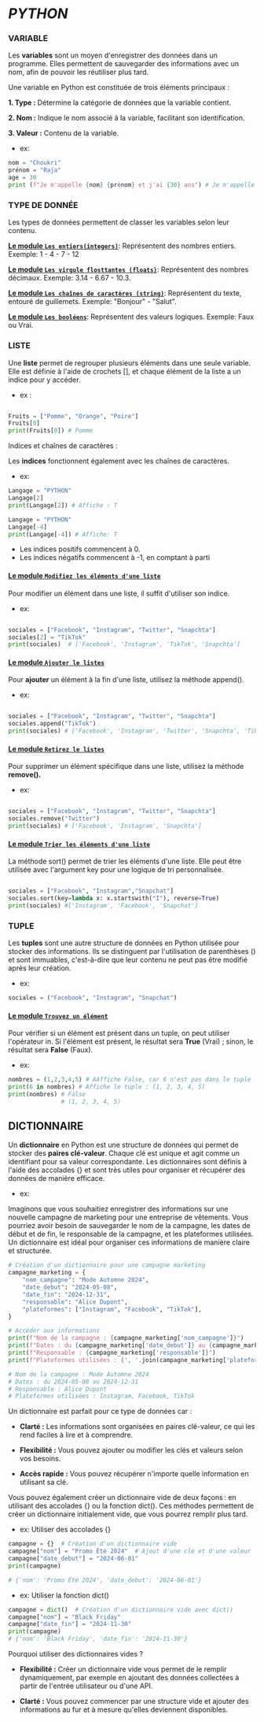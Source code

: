 
# *PYTHON*

### **VARIABLE**

Les **variables** sont un moyen d'enregistrer des données dans un programme. Elles permettent de sauvegarder des informations avec un nom, afin de pouvoir les réutiliser plus tard.

Une variable en Python est constituée de trois éléments principaux :

**1. Type :** Détermine la catégorie de données que la variable contient.

**2.  Nom :** Indique le nom associé à la variable, facilitant son identification.

**3. Valeur :** Contenu de la variable.

* ex:

```python
nom = "Choukri"
prénom = "Raja"
age = 30
print (f"Je m'appelle {nom} {prénom} et j'ai {30} ans") # Je m'appelle Choukri Raja et j'ai 30 ans.
```
### **TYPE DE DONNÉE**

Les types de données permettent de classer les variables selon leur contenu.

**<u>Le module `Les entiers(integers)`</u>**: Représentent des nombres entiers.
Exemple:  1  - 4 - 7 - 12

**<u>Le module `Les virgule flosttantes (floats)`</u>**: Représentent des nombres décimaux.
Exemple: 3.14 - 6.67 - 10.3.

**<u>Le module `Les chaînes de caractères (string)`</u>**: Représentent du texte, entouré de guillemets.
Exemple: "Bonjour" - "Salut".

**<u>Le module `Les booléens`</u>**: Représentent des valeurs logiques. 
Exemple: Faux ou Vrai.

### **LISTE**

Une **liste** permet de regrouper plusieurs éléments dans une seule variable. Elle est définie à l'aide de crochets [], et chaque élément de la liste a un indice pour y accéder.

* ex : 

```python

Fruits = ["Pomme", "Orange", "Poire"]
Fruits[0]
print(Fruits[0]) # Pomme

```

Indices et chaînes de caractères :

Les **indices** fonctionnent également avec les chaînes de caractères.

* ex:

```python
Langage = "PYTHON"
Langage[2]
print(Langage[2]) # Affiche : T
```

```python
Langage = "PYTHON"
Langage[-4]
print(Langage[-4]) # Affiche: T
```
* Les indices positifs commencent à 0.
* Les indices négatifs commencent à -1, en comptant à parti

#### **<u>Le module `Modifiez les éléments d'une liste`</u>**

Pour modifier un élément dans une liste, il suffit d'utiliser son indice.

* ex: 

```python

sociales = ["Facebook", "Instagram", "Twitter", "Snapchta"]
sociales[2] = "TikTok"
print(sociales)  # ['Facebook', 'Instagram', 'TikTok', 'Snapchta']

```

#### **<u>Le module `Ajouter le listes`</u>**

Pour **ajouter** un élément à la fin d'une liste, utilisez la méthode append().

* ex: 

```python

sociales = ["Facebook", "Instagram", "Twitter", "Snapchta"]
sociales.append("TikTok")
print(sociales) # ['Facebook', 'Instagram', 'Twitter', 'Snapchta', 'TikTok']

```

#### **<u>Le module `Retirez le listes`</u>**

Pour supprimer un élément spécifique dans une liste, utilisez la méthode **remove().**

* ex: 

```python

sociales = ["Facebook", "Instagram", "Twitter", "Snapchta"]
sociales.remove("Twitter")
print(sociales) # ['Facebook', 'Instagram', 'Snapchta']

```

#### **<u>Le module `Trier les éléments d'une liste`</u>**

La méthode sort() permet de trier les éléments d'une liste. Elle peut être utilisée avec l'argument key pour une logique de tri personnalisée.

```python

sociales = ["Facebook", "Instagram","Snapchat"]
sociales.sort(key=lambda x: x.startswith("I"), reverse=True)
print(sociales) #['Instagram', 'Facebook', 'Snapchat']

```
### **TUPLE**


Les **tuples** sont une autre structure de données en Python utilisée pour stocker des informations. Ils se distinguent par l'utilisation de parenthèses () et sont immuables, c'est-à-dire que leur contenu ne peut pas être modifié après leur création.

* ex: 

```python 
sociales = ("Facebook", "Instagram", "Snapchat")
```

#### **<u>Le module `Trouvez un élément`</u>**

Pour vérifier si un élément est présent dans un tuple, on peut utiliser l'opérateur in. Si l'élément est présent, le résultat sera **True** (Vrai) ; sinon, le résultat sera **False** (Faux).

* ex:

```python
nombres = (1,2,3,4,5) # AAffiche False, car 6 n'est pas dans le tuple
print(6 in nombres) # Affiche le tuple : (1, 2, 3, 4, 5)
print(nombres) # False 
               # (1, 2, 3, 4, 5)

```
## **DICTIONNAIRE**

Un **dictionnaire** en Python est une structure de données qui permet de stocker des **paires clé-valeur**. Chaque clé est unique et agit comme un identifiant pour sa valeur correspondante. Les dictionnaires sont définis à l'aide des accolades {} et sont très utiles pour organiser et récupérer des données de manière efficace.

* ex: 

Imaginons que vous souhaitiez enregistrer des informations sur une nouvelle campagne de marketing pour une entreprise de vêtements. Vous pourriez avoir besoin de sauvegarder le nom de la campagne, les dates de début et de fin, le responsable de la campagne, et les plateformes utilisées. Un dictionnaire est idéal pour organiser ces informations de manière claire et structurée.

```python
# Création d'un dictionnaire pour une campagne marketing
campagne_marketing = {
    "nom_campagne": "Mode Automne 2024",
    "date_debut": "2024-05-08",
    "date_fin": "2024-12-31",
    "responsable": "Alice Dupont",
    "plateformes": ["Instagram", "Facebook", "TikTok"],
}

# Accéder aux informations
print(f"Nom de la campagne : {campagne_marketing['nom_campagne']}")
print(f"Dates : du {campagne_marketing['date_debut']} au {campagne_marketing['date_fin']}")
print(f"Responsable : {campagne_marketing['responsable']}")
print(f"Plateformes utilisées : {', '.join(campagne_marketing['plateformes'])}")

# Nom de la campagne : Mode Automne 2024
# Dates : du 2024-05-08 au 2024-12-31
# Responsable : Alice Dupont
# Plateformes utilisées : Instagram, Facebook, TikTok
```
Un dictionnaire est parfait pour ce type de données car :

- **Clarté :** Les informations sont organisées en paires clé-valeur, ce qui les rend faciles à lire et à comprendre.

- **Flexibilité :** Vous pouvez ajouter ou modifier les clés et valeurs selon vos besoins.

- **Accès rapide :** Vous pouvez récupérer n'importe quelle information en utilisant sa clé.

Vous pouvez également créer un dictionnaire vide de deux façons : en utilisant des accolades {} ou la fonction dict(). Ces méthodes permettent de créer un dictionnaire initialement vide, que vous pourrez remplir plus tard.

* ex: Utiliser des accolades {}

```python
campagne = {}  # Création d'un dictionnaire vide
campagne["nom"] = "Promo Été 2024"  # Ajout d'une clé et d'une valeur
campagne["date_debut"] = "2024-06-01"
print(campagne)

# {'nom': 'Promo Été 2024', 'date_debut': '2024-06-01'}
```

* ex: Utiliser la fonction dict()

```python
campagne = dict()  # Création d'un dictionnaire vide avec dict()
campagne["nom"] = "Black Friday"
campagne["date_fin"] = "2024-11-30"
print(campagne)
# {'nom': 'Black Friday', 'date_fin': '2024-11-30'}

```
Pourquoi utiliser des dictionnaires vides ?

- **Flexibilité :** Créer un dictionnaire vide vous permet de le remplir dynamiquement, par exemple en ajoutant des données collectées à partir de l'entrée utilisateur ou d'une API.

- **Clarté :** Vous pouvez commencer par une structure vide et ajouter des informations au fur et à mesure qu'elles deviennent disponibles.


